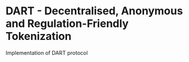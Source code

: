 # DART - Decentralised, Anonymous and Regulation-Friendly Tokenization

Implementation of DART protocol
